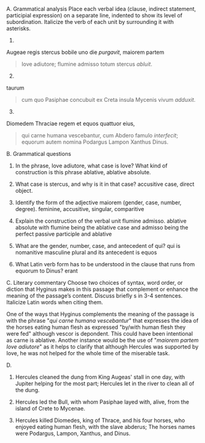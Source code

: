A. Grammatical analysis
Place each verbal idea (clause, indirect statement, participial expression) on a separate line, 
indented to show its level of subordination. Italicize the verb of each unit by surrounding it with asterisks.

1. 
Augeae regis stercus bobile uno die *purgavit*,
maiorem partem 
> Iove adiutore;
>flumine admisso 
totum stercus *abluit*.

2. 
taurum
> cum quo Pasiphae 
concubuit ex Creta insula Mycenis vivum *adduxit*.

3.
Diomedem Thraciae regem et equos quattuor eius, 
> qui carne humana vescebantur, 
cum Abdero famulo *interfecit*;
equorum autem nomina Podargus Lampon Xanthus Dinus.


B. Grammatical questions

1. In the phrase, Iove adiutore, what case is Iove? What kind of construction is this phrase
  ablative, ablative absolute.

2. What case is stercus, and why is it in that case?
  accusitive case, direct object.

3. Identify the form of the adjective maiorem (gender, case, number, degree).
  feminine, accusitive, singular, comparitive

4. Explain the construction of the verbal unit flumine admisso.
  ablative absolute with flumine being the ablative case and admisso being the perfect passive participle and ablative

5. What are the gender, number, case, and antecedent of qui?
  qui is nomanitive masculine plural and its antecedent is equos
  
6.  What Latin verb form has to be understood in the clause that runs from equorum to Dinus?
erant

C. Literary commentary
Choose two choices of syntax, word order, or diction that Hyginus makes in this passage that complement or 
enhance the meaning of the passage’s content. Discuss briefly s in 3-4 sentences. Italicize Latin words when citing them.

One of the ways that Hyginus complements the meaning of the passage is with the phrase "*qui carne humana vescebantur*" that expresses the idea of the horses eating human flesh as expressed "by/with human flesh they were fed" although vescor is depondent. This could have been intentional as carne is ablative. Another instance would be the use of "*maiorem partem Iove adiutore*" as it helps to clarify that although Hercules was supported by Iove, he was not helped for the whole time of the miserable task.
  

D. 
1. Hercules cleaned the dung from King Augeas' stall in one day, with Jupiter helping for the most part; 
Hercules let in the river to clean all of the dung.

2. Hercules led the Bull, with whom Pasiphae layed with, alive, from the island of Crete to Mycenae.

3. Hercules killed Diomedes, king of Thrace, and his four horses, who enjoyed eating human flesh, with the slave abderus; 
The horses names were Podargus, Lampon, Xanthus, and Dinus.
